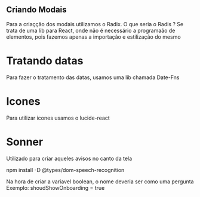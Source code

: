 ## Criando Modais 

Para a criaçção dos modais utilizamos o Radix. O que seria o Radis ?
Se trata de uma lib para React, onde não é necessário a programaão de elementos, pois fazemos apenas a importação e estilização do mesmo


# Tratando datas

Para fazer o tratamento das datas, usamos uma lib chamada Date-Fns


# Icones 
Para utilizar icones usamos o lucide-react


# Sonner
Utilizado para criar aqueles avisos no canto da tela




npm install -D @types/dom-speech-recognition



Na hora de criar a variavel boolean, o nome deveria ser como uma pergunta 
Exemplo: shoudShowOnboarding = true